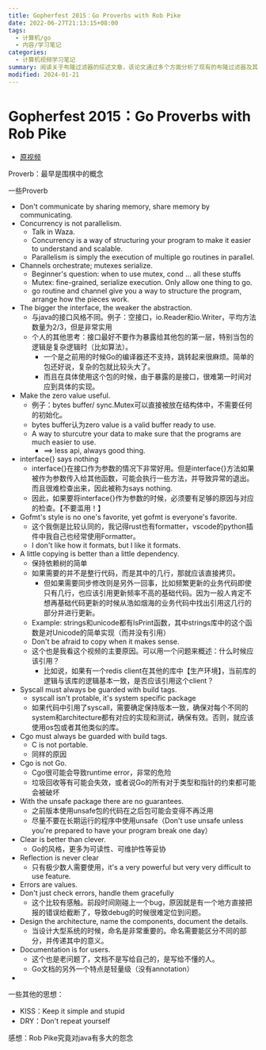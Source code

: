 ```yaml
---
title: Gopherfest 2015：Go Proverbs with Rob Pike
date: 2022-06-27T21:13:15+08:00
tags:
  - 计算机/go
  - 内容/学习笔记
categories:
  - 计算机视频学习笔记
summary: 阅读关于布隆过滤器的综述文章，该论文通过多个方面分析了现有的布隆过滤器及其变体的实现与性能
modified: 2024-01-21
---
```

# Gopherfest 2015：Go Proverbs with Rob Pike


* [原视频](https://www.youtube.com/watch?v=PAAkCSZUG1c&t=568s)


Proverb：最早是围棋中的概念

一些Proverb

* Don't communicate by sharing memory, share memory by communicating.
* Concurrency is not parallelism.
  * Talk in Waza.
  *  Concurrency is a way of structuring your program to make it easier to understand and scalable.
  *  Parallelism is simply the execution of multiple go routines in parallel.
*  Channels orchestrate; mutexes serialize.
   *  Beginner's question: when to use mutex, cond ... all these stuffs
   *  Mutex: fine-grained, serialize execution. Only allow one thing to go.
   *  go routine and channel give you a way to structure the program, arrange how the pieces work.
*  The bigger the interface, the weaker the abstraction.
   *  与java的接口风格不同。例子：空接口，io.Reader和io.Writer，平均方法数量为2/3，但是非常实用
   *  个人的其他思考：接口最好不要作为暴露给其他包的第一层，特别当包的逻辑是复杂逻辑时（比如算法）。
      *  一个是之前用的时候Go的编译器还不支持，跳转起来很麻烦。简单的包还好说，复杂的包就比较头大了。
      *  而且在具体使用这个包的时候，由于暴露的是接口，很难第一时间对应到具体的实现。
*  Make the zero value useful.
   *  例子：bytes buffer/ sync.Mutex可以直接被放在结构体中，不需要任何的初始化。
   *  bytes buffer认为zero value is a valid buffer ready to use.
   *  A way to sturcutre your data to make sure that the programs are much easier to use.
      *  ==> less api, always good thing.
*  interface{} says nothing
   *  interface{}在接口作为参数的情况下非常好用。但是interface{}方法如果被作为参数传入给其他函数，可能会执行一些方法，并导致异常的退出。而且很难检查出来，因此被称为says nothing.
   *  因此，如果要将interface{}作为参数的时候，必须要有足够的原因与对应的检查。【不要滥用！】
*  Gofmt's style is no one's favorite, yet gofmt is everyone's favorite.
   *  这个我倒是比较认同的，我记得rust也有formatter，vscode的python插件中我自己也经常使用Formatter。
   *  I don't like how it formats, but I like it formats.
*  A little copying is better than a little dependency.
   *  保持依赖树的简单
   *  如果需要的并不是整行代码，而是其中的几行，那就应该直接拷贝。
      *  但如果需要同步修改则是另外一回事，比如频繁更新的业务代码即使只有几行，也应该引用更新频率不高的基础代码。因为一般人肯定不想再基础代码更新的时候从浩如烟海的业务代码中找出引用这几行的部分并进行更新。
   *  Example: strings和unicode都有IsPrint函数，其中strings库中的这个函数是对Unicode的简单实现（而并没有引用）
   *  Don't be afraid to copy when it makes sense.
   *  这个也是我看这个视频的主要原因。可以用一个问题来概述：什么时候应该引用？
      *  比如说，如果有一个redis client在其他的库中【生产环境】，当前库的逻辑与该库的逻辑基本一致，是否应该引用这个client？
*  Syscall must always be guarded with build tags.
   *  syscall isn't protable, it's system specific package
   *  如果代码中引用了syscall，需要确定保持版本一致，确保对每个不同的system和architecture都有对应的实现和测试，确保有效。否则，就应该使用os包或者其他类似的库。
*  Cgo must always be guarded with build tags.
   *  C is not portable. 
   *  同样的原因
*  Cgo is not Go.
   *  Cgo很可能会导致runtime error，非常的危险
   *  垃圾回收等有可能会失效，或者说Go的所有对于类型和指针的约束都可能会被破坏
*  With the unsafe package there are no guarantees.
   *  之前版本使用unsafe包的代码在之后包可能会变得不再泛用
   *  尽量不要在长期运行的程序中使用unsafe（Don't use unsafe unless you're prepared to have your program break one day）
*  Clear is better than clever.
   *  Go的风格，更多为可读性、可维护性等妥协
*  Reflection is never clear
   *  只有极少数人需要使用，it's a very powerful but very very difficult to use feature.
*  Errors are values.
*  Don't just check errors, handle them gracefully
   *  这个比较有感触。前段时间刚碰上一个bug，原因就是有一个地方直接把报的错误给截断了，导致debug的时候很难定位到问题。
*  Design the architecture, name the components, document the details.
   *  当设计大型系统的时候，命名是非常重要的。命名需要能区分不同的部分，并传递其中的意义。
*  Documentation is for users.
   *  这个也是老问题了，文档不是写给自己的，是写给不懂的人。
   *  Go文档的另外一个特点是轻量级（没有annotation）
*  

一些其他的思想：
* KISS：Keep it simple and stupid
* DRY：Don't repeat yourself

感想：Rob Pike究竟对java有多大的怨念